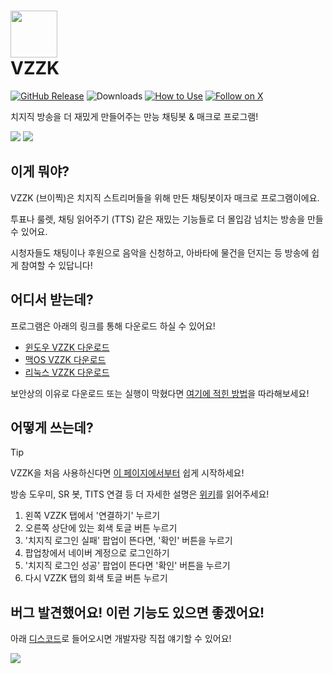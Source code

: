

# <img src="https://i.imgur.com/25zrhS8.png" width="75" height="75"> <br/> VZZK
[![GitHub Release](https://img.shields.io/github/v/release/auejin/vzzk-bot)](https://github.com/auejin/vzzk-bot/releases/latest)
![Downloads](https://img.shields.io/badge/downloads-9.4K-blue)
[![How to Use](https://img.shields.io/badge/docs-wiki-forestgreen)](https://github.com/auejin/vzzk-bot/wiki)
[![Follow on X](https://img.shields.io/twitter/follow/sardinevish)](https://x.com/sardinevish)

치지직 방송을 더 재밌게 만들어주는 만능 채팅봇 & 매크로 프로그램!

![](https://i.imgur.com/ENX9xn2.gif)
![](https://i.imgur.com/RyyySM6.gif)

## 이게 뭐야?

VZZK (브이찍)은 치지직 스트리머들을 위해 만든 채팅봇이자 매크로 프로그램이에요.

투표나 룰렛, 채팅 읽어주기 (TTS) 같은 재밌는 기능들로 더 몰입감 넘치는 방송을 만들 수 있어요.

시청자들도 채팅이나 후원으로 음악을 신청하고, 아바타에 물건을 던지는 등 방송에 쉽게 참여할 수 있답니다!

## 어디서 받는데?

프로그램은 아래의 링크를 통해 다운로드 하실 수 있어요!
- [윈도우 VZZK 다운로드](https://storage.googleapis.com/vzzk/release/Vzzk_Windows.zip)
- [맥OS VZZK 다운로드](https://storage.googleapis.com/vzzk/release/Vzzk_Mac.tar.gz)
- [리눅스 VZZK 다운로드](https://storage.googleapis.com/vzzk/release/Vzzk_Ubuntu.tar.gz)

보안상의 이유로 다운로드 또는 실행이 막혔다면 [여기에 적힌 방법](https://github.com/auejin/vzzk-bot/wiki#%EB%B3%B4%EC%95%88-%EC%9D%B4%EC%8A%88-%ED%95%B4%EA%B2%B0%ED%95%98%EA%B8%B0)을 따라해보세요!

## 어떻게 쓰는데?

> [!TIP]
> VZZK을 처음 사용하신다면 [이 페이지에서부터](https://github.com/auejin/vzzk-bot/wiki/VZZK-%EC%B2%AB-%EC%82%AC%EC%9A%A9-%EB%B0%A9%EB%B2%95) 쉽게 시작하세요!
> 
> 방송 도우미, SR 봇, TITS 연결 등 더 자세한 설명은 [위키](https://github.com/auejin/vzzk-bot/wiki)를 읽어주세요!

1. 왼쪽 VZZK 탭에서 '연결하기' 누르기
2. 오른쪽 상단에 있는 회색 토글 버튼 누르기
3. '치지직 로그인 실패' 팝업이 뜬다면, '확인' 버튼을 누르기
4. 팝업창에서 네이버 계정으로 로그인하기
5. '치지직 로그인 성공' 팝업이 뜬다면 '확인' 버튼을 누르기
6. 다시 VZZK 탭의 회색 토글 버튼 누르기

## 버그 발견했어요! 이런 기능도 있으면 좋겠어요!

아래 [디스코드](https://discord.gg/nej5zmZADX)로 들어오시면 개발자랑 직접 얘기할 수 있어요!

[![](https://dcbadge.limes.pink/api/server/HfycCNdUCF)](https://discord.gg/nej5zmZADX)
